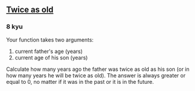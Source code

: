<h2><a href=https://www.codewars.com/kata/5b853229cfde412a470000d0/train/javascript target="_blank">Twice as old</a></h2><h3>8 kyu</h3><p>Your function takes two arguments:</p><ol><li>current father's age (years)</li><li>current age of his son (years)</li></ol><p>Сalculate how many years ago the father was twice as old as his son (or in how many years he will be twice as old). The answer is always greater or equal to 0, no matter if it was in the past or it is in the future.</p>